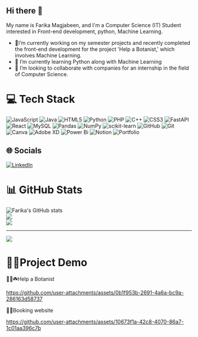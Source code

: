## Hi there 👋
My name is Farika Magjabeen, and I'm a Computer Science (IT) Student interested in Front-end development, python, Machine Learning.

- 🔭I’m currently working on my semester projects and recently completed the front-end development for the project 'Help a Botanist,' which involves Machine Learning.
- 🌱 I’m currently learning Python along with Machine Learning
- 👯 I’m looking to collaborate with companies for an internship in the field of Computer Science.

# 💻 Tech Stack
![JavaScript](https://img.shields.io/badge/javascript-%23323330.svg?style=for-the-badge&logo=javascript&logoColor=%23F7DF1E) ![Java](https://img.shields.io/badge/java-%23ED8B00.svg?style=for-the-badge&logo=openjdk&logoColor=white) ![HTML5](https://img.shields.io/badge/html5-%23E34F26.svg?style=for-the-badge&logo=html5&logoColor=white) ![Python](https://img.shields.io/badge/python-3670A0?style=for-the-badge&logo=python&logoColor=ffdd54) ![PHP](https://img.shields.io/badge/php-%23777BB4.svg?style=for-the-badge&logo=php&logoColor=white) ![C++](https://img.shields.io/badge/c++-%2300599C.svg?style=for-the-badge&logo=c%2B%2B&logoColor=white) ![CSS3](https://img.shields.io/badge/css3-%231572B6.svg?style=for-the-badge&logo=css3&logoColor=white) ![FastAPI](https://img.shields.io/badge/FastAPI-005571?style=for-the-badge&logo=fastapi) ![React](https://img.shields.io/badge/react-%2320232a.svg?style=for-the-badge&logo=react&logoColor=%2361DAFB) ![MySQL](https://img.shields.io/badge/mysql-4479A1.svg?style=for-the-badge&logo=mysql&logoColor=white) ![Pandas](https://img.shields.io/badge/pandas-%23150458.svg?style=for-the-badge&logo=pandas&logoColor=white) ![NumPy](https://img.shields.io/badge/numpy-%23013243.svg?style=for-the-badge&logo=numpy&logoColor=white) ![scikit-learn](https://img.shields.io/badge/scikit--learn-%23F7931E.svg?style=for-the-badge&logo=scikit-learn&logoColor=white) ![GitHub](https://img.shields.io/badge/github-%23121011.svg?style=for-the-badge&logo=github&logoColor=white) ![Git](https://img.shields.io/badge/git-%23F05033.svg?style=for-the-badge&logo=git&logoColor=white) ![Canva](https://img.shields.io/badge/Canva-%2300C4CC.svg?style=for-the-badge&logo=Canva&logoColor=white) ![Adobe XD](https://img.shields.io/badge/Adobe%20XD-470137?style=for-the-badge&logo=Adobe%20XD&logoColor=#FF61F6) ![Power Bi](https://img.shields.io/badge/power_bi-F2C811?style=for-the-badge&logo=powerbi&logoColor=black) ![Notion](https://img.shields.io/badge/Notion-%23000000.svg?style=for-the-badge&logo=notion&logoColor=white) ![Portfolio](https://img.shields.io/badge/Portfolio-%23000000.svg?style=for-the-badge&logo=firefox&logoColor=#FF7139) <br>

## 🌐 Socials
[![LinkedIn](https://img.shields.io/badge/LinkedIn-%230077B5.svg?logo=linkedin&logoColor=white)](https://www.linkedin.com/in/farika-magjabeen-mohamed-farook-7b57b0311/) <br>
# 📊 GitHub Stats
<!--Github stat card-->
![Farika's GitHub stats](https://github-readme-stats.vercel.app/api?username=Farika2022&show_icons=true&theme=radical)
<br/>
![](https://github-readme-streak-stats.herokuapp.com/?user=Farika2022&theme=blue-green&hide_border=false)<br/>
![](https://github-readme-stats.vercel.app/api/top-langs/?username=Farika2022&theme=blue-green&hide_border=false&include_all_commits=false&count_private=false&layout=compact)

---
[![](https://visitcount.itsvg.in/api?id=Farika2022&icon=0&color=0)](https://visitcount.itsvg.in)

# 👩‍💻Project Demo

🌳🌱☘️Help a Botanist

https://github.com/user-attachments/assets/0b1f953b-2691-4a6a-bc9a-286163d58737

👩‍💻Booking website

https://github.com/user-attachments/assets/10673f1a-42c8-4070-86a7-1c01aa396c7b
<!--
He



re are some ideas to get you started:


- 🤔 I’m looking for help with ...
- 💬 Ask me about ...
- 📫 How to reach me: ...
- 😄 Pronouns: ...
- ⚡ Fun fact: ...
-->
